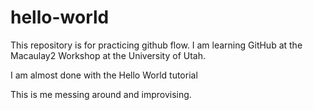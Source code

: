 # hello-world
This repository is for practicing github flow.
I am learning GitHub at the Macaulay2 Workshop at the University of Utah.

I am almost done with the Hello World tutorial

This is me messing around and improvising.